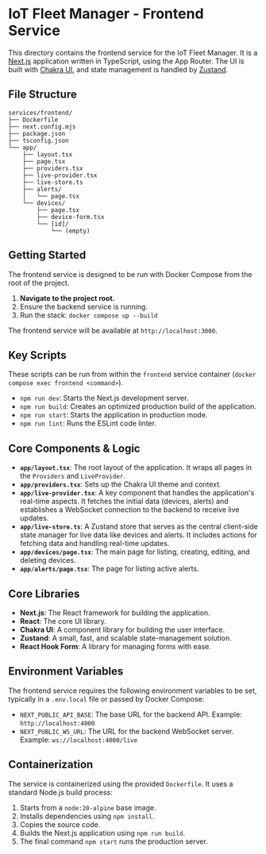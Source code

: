 # IoT Fleet Manager - Frontend Service

This directory contains the frontend service for the IoT Fleet Manager. It is a [Next.js](https://nextjs.org/) application written in TypeScript, using the App Router. The UI is built with [Chakra UI](https://chakra-ui.com/), and state management is handled by [Zustand](https://github.com/pmndrs/zustand).

## File Structure

```
services/frontend/
├── Dockerfile
├── next.config.mjs
├── package.json
├── tsconfig.json
└── app/
    ├── layout.tsx
    ├── page.tsx
    ├── providers.tsx
    ├── live-provider.tsx
    ├── live-store.ts
    ├── alerts/
    │   └── page.tsx
    └── devices/
        ├── page.tsx
        ├── device-form.tsx
        └── [id]/
            └── (empty)
```

## Getting Started

The frontend service is designed to be run with Docker Compose from the root of the project.

1.  **Navigate to the project root.**
2.  Ensure the backend service is running.
3.  Run the stack: `docker compose up --build`

The frontend service will be available at `http://localhost:3000`.

## Key Scripts

These scripts can be run from within the `frontend` service container (`docker compose exec frontend <command>`).

-   `npm run dev`: Starts the Next.js development server.
-   `npm run build`: Creates an optimized production build of the application.
-   `npm run start`: Starts the application in production mode.
-   `npm run lint`: Runs the ESLint code linter.

## Core Components & Logic

-   **`app/layout.tsx`**: The root layout of the application. It wraps all pages in the `Providers` and `LiveProvider`.
-   **`app/providers.tsx`**: Sets up the Chakra UI theme and context.
-   **`app/live-provider.tsx`**: A key component that handles the application's real-time aspects. It fetches the initial data (devices, alerts) and establishes a WebSocket connection to the backend to receive live updates.
-   **`app/live-store.ts`**: A Zustand store that serves as the central client-side state manager for live data like devices and alerts. It includes actions for fetching data and handling real-time updates.
-   **`app/devices/page.tsx`**: The main page for listing, creating, editing, and deleting devices.
-   **`app/alerts/page.tsx`**: The page for listing active alerts.

## Core Libraries

-   **Next.js**: The React framework for building the application.
-   **React**: The core UI library.
-   **Chakra UI**: A component library for building the user interface.
-   **Zustand**: A small, fast, and scalable state-management solution.
-   **React Hook Form**: A library for managing forms with ease.

## Environment Variables

The frontend service requires the following environment variables to be set, typically in a `.env.local` file or passed by Docker Compose:

-   `NEXT_PUBLIC_API_BASE`: The base URL for the backend API. Example: `http://localhost:4000`
-   `NEXT_PUBLIC_WS_URL`: The URL for the backend WebSocket server. Example: `ws://localhost:4000/live`

## Containerization

The service is containerized using the provided `Dockerfile`. It uses a standard Node.js build process:

1.  Starts from a `node:20-alpine` base image.
2.  Installs dependencies using `npm install`.
3.  Copies the source code.
4.  Builds the Next.js application using `npm run build`.
5.  The final command `npm start` runs the production server.
